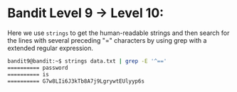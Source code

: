 # Bandit Level 9 -> Level 10:

Here we use `strings` to get the human-readable strings and then search for the lines with several preceding "=" characters by using grep with a extended regular expression.

```sh
bandit9@bandit:~$ strings data.txt | grep -E '^=='
========== password
========== is
========== G7w8LIi6J3kTb8A7j9LgrywtEUlyyp6s
```
